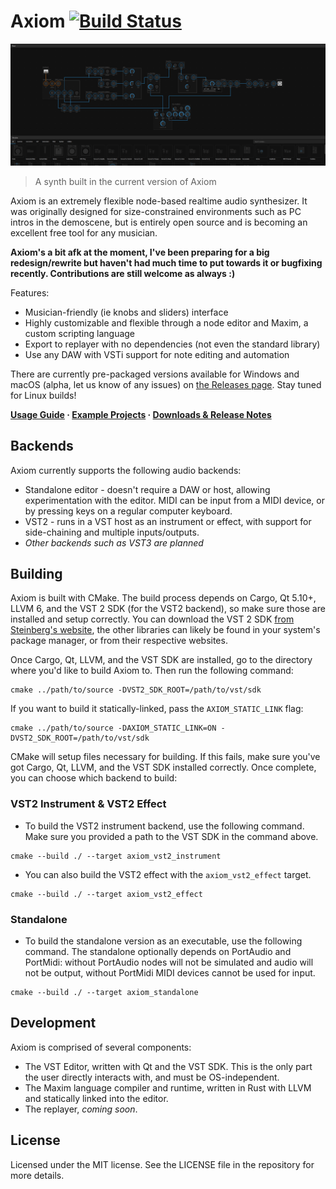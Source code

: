 # Axiom [![Build Status](https://travis-ci.org/monadgroup/axiom.svg?branch=master)](https://travis-ci.org/monadgroup/axiom)

![Picture of a synth built in Axiom](axiom.png)

> A synth built in the current version of Axiom

Axiom is an extremely flexible node-based realtime audio synthesizer. It was originally designed for size-constrained environments such as PC intros in the demoscene, but is entirely open source and is becoming an excellent free tool for any musician.

**Axiom's a bit afk at the moment, I've been preparing for a big redesign/rewrite but haven't had much time to put towards it or bugfixing recently. Contributions are still welcome as always :)**

Features:

 - Musician-friendly (ie knobs and sliders) interface
 - Highly customizable and flexible through a node editor and Maxim, a custom scripting language
 - Export to replayer with no dependencies (not even the standard library)
 - Use any DAW with VSTi support for note editing and automation

There are currently pre-packaged versions available for Windows and macOS (alpha, let us know of any issues) on [the Releases page](https://github.com/monadgroup/axiom/releases). Stay tuned for Linux builds!

**[Usage Guide](https://github.com/monadgroup/axiom/blob/master/docs/UsageGuide.md) · [Example Projects](https://github.com/monadgroup/axiom/tree/master/examples) · [Downloads & Release Notes](https://github.com/monadgroup/axiom/releases)**

## Backends

Axiom currently supports the following audio backends:

 - Standalone editor - doesn't require a DAW or host, allowing experimentation with the editor. MIDI can be input from a MIDI device, or by pressing keys on a regular computer keyboard.
 - VST2 - runs in a VST host as an instrument or effect, with support for side-chaining and multiple inputs/outputs.
 - _Other backends such as VST3 are planned_

## Building

Axiom is built with CMake. The build process depends on Cargo, Qt 5.10+, LLVM 6, and the VST 2 SDK (for the VST2 backend), so make sure those are installed and setup correctly. You can download the VST 2 SDK [from Steinberg's website](http://steinberg.net/sdk_downloads/vstsdk366_27_06_2016_build_61.zip), the other libraries can likely be found in your system's package manager, or from their respective websites.

Once Cargo, Qt, LLVM, and the VST SDK are installed, go to the directory where you'd like to build Axiom to. Then run the following command:

```
cmake ../path/to/source -DVST2_SDK_ROOT=/path/to/vst/sdk
```

If you want to build it statically-linked, pass the `AXIOM_STATIC_LINK` flag:

```
cmake ../path/to/source -DAXIOM_STATIC_LINK=ON -DVST2_SDK_ROOT=/path/to/vst/sdk
```

CMake will setup files necessary for building. If this fails, make sure you've got Cargo, Qt, LLVM, and the VST SDK installed correctly. Once complete, you can choose which backend to build:

### VST2 Instrument & VST2 Effect

* To build the VST2 instrument backend, use the following command. Make sure you provided a path to the VST SDK in the command above.
```
cmake --build ./ --target axiom_vst2_instrument
```

* You can also build the VST2 effect with the `axiom_vst2_effect` target.
```
cmake --build ./ --target axiom_vst2_effect
```

### Standalone

* To build the standalone version as an executable, use the following command. The standalone optionally depends on PortAudio and PortMidi: without PortAudio nodes will not be simulated and audio will not be output, without PortMidi MIDI devices cannot be used for input.


```
cmake --build ./ --target axiom_standalone
```

## Development

Axiom is comprised of several components:

 - The VST Editor, written with Qt and the VST SDK. This is the only part the user directly interacts with, and must be
   OS-independent. 
 - The Maxim language compiler and runtime, written in Rust with LLVM and statically linked into the editor.
 - The replayer, _coming soon_.

## License

Licensed under the MIT license. See the LICENSE file in the repository for more details.
